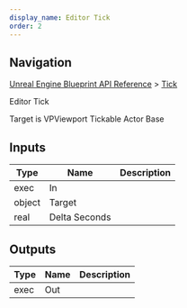 ```yaml
---
display_name: Editor Tick
order: 2
---
```

## Navigation

[Unreal Engine Blueprint API Reference](https://dev.epicgames.com/documentation/en-us/unreal-engine/BlueprintAPI) > [Tick](https://dev.epicgames.com/documentation/en-us/unreal-engine/BlueprintAPI/Tick)

Editor Tick

Target is VPViewport Tickable Actor Base

## Inputs

| Type | Name | Description |
| --- | --- | --- |
| exec | In |  |
| object | Target |  |
| real | Delta Seconds |  |

## Outputs

| Type | Name | Description |
| --- | --- | --- |
| exec | Out |  |
